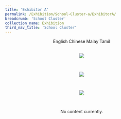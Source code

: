 ```yaml
---
title: 'Exhibitor A'
permalink: /Exhibition/School-Cluster-a/ExhibitorA/
breadcrumb: 'School Cluster'
collection_name: Exhibition
third_nav_title: 'School Cluster'
---
```


<div style="margin-top:auto;margin-bottom:auto;text-align:center;">
<div class="tab">
  <a href="#targ_1"><div style="display:inline-block;" class="btnClass">English</div></a>
  <a href="#targ_2"><div style="display:inline-block;" class="btnClass">Chinese</div></a>
  <a href="#targ_3"><div style="display:inline-block;" class="btnClass">Malay</div></a>
  <a href="#targ_4"><div style="display:inline-block;" class="btnClass">Tamil</div></a>
  <div id="targ_1"><br/>
  <p><img src="/images/ExhibitorEnglish-template.jpg" ></p>
 </div>
  <div id="targ_2" class="content"><br/>
 <p><img src="/images/exhibitorchinese-template.jpg" ></p></div>
 
 <div id="targ_3"><br/>
  <p><img src="/images/ExhibitorMalay-template.jpg" ></p>
 </div>
 
 <div id="targ_4"><br/>
  <p>No content currently.</p>
 </div>
 
 
</div>
</div>
